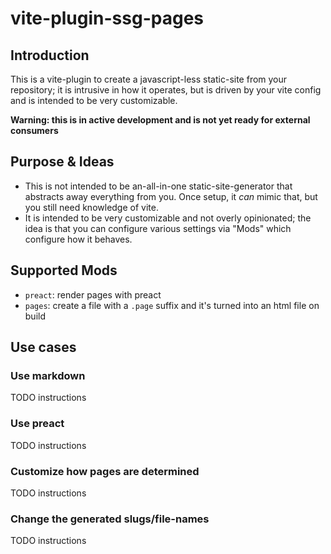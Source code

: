 # vite-plugin-ssg-pages

## Introduction

This is a vite-plugin to create a javascript-less static-site from your repository; it is intrusive in how it operates, but is driven by your vite config and is intended to be very customizable.

**Warning: this is in active development and is not yet ready for external consumers**

## Purpose & Ideas

- This is not intended to be an-all-in-one static-site-generator that abstracts away everything from you. Once setup, it *can* mimic that, but you still need knowledge of vite.
- It is intended to be very customizable and not overly opinionated; the idea is that you can configure various settings via "Mods" which configure how it behaves.

## Supported Mods

- `preact`: render pages with preact
- `pages`: create a file with a `.page` suffix and it's turned into an html file on build

## Use cases

### Use markdown

TODO instructions

### Use preact

TODO instructions

### Customize how pages are determined

TODO instructions

### Change the generated slugs/file-names

TODO instructions

